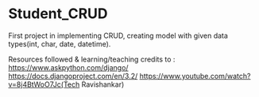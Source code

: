 # Student_CRUD

First project in implementing CRUD, creating model with given data types(int, char, date, datetime).

Resources followed & learning/teaching credits to : https://www.askpython.com/django/
                                                    https://docs.djangoproject.com/en/3.2/
                                                    https://www.youtube.com/watch?v=8j4BtWoO7Jc(Tech Ravishankar)
